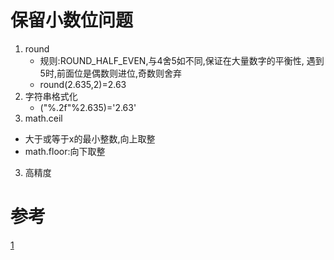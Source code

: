 # 保留小数位问题
1. round
   - 规则:ROUND_HALF_EVEN,与4舍5如不同,保证在大量数字的平衡性, 遇到5时,前面位是偶数则进位,奇数则舍弃
   - round(2.635,2)=2.63
2. 字符串格式化
   - ("%.2f"%2.635)='2.63'
3. math.ceil
  - 大于或等于x的最小整数,向上取整
  - math.floor:向下取整
3. 高精度

# 参考
[1](https://www.cnblogs.com/herbert/p/3402245.html)